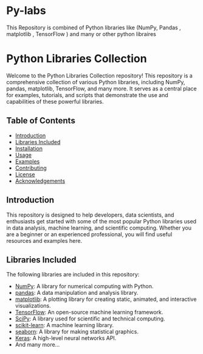 # Py-labs
This Repository is combined of Python libraries like (NumPy, Pandas , matplotlib , TensorFlow ) and many or other python libraires 
# Python Libraries Collection

Welcome to the Python Libraries Collection repository! This repository is a comprehensive collection of various Python libraries, including NumPy, pandas, matplotlib, TensorFlow, and many more. It serves as a central place for examples, tutorials, and scripts that demonstrate the use and capabilities of these powerful libraries.

## Table of Contents

- [Introduction](#introduction)
- [Libraries Included](#libraries-included)
- [Installation](#installation)
- [Usage](#usage)
- [Examples](#examples)
- [Contributing](#contributing)
- [License](#license)
- [Acknowledgements](#acknowledgements)

## Introduction

This repository is designed to help developers, data scientists, and enthusiasts get started with some of the most popular Python libraries used in data analysis, machine learning, and scientific computing. Whether you are a beginner or an experienced professional, you will find useful resources and examples here.

## Libraries Included

The following libraries are included in this repository:

- [NumPy](https://numpy.org/): A library for numerical computing with Python.
- [pandas](https://pandas.pydata.org/): A data manipulation and analysis library.
- [matplotlib](https://matplotlib.org/): A plotting library for creating static, animated, and interactive visualizations.
- [TensorFlow](https://www.tensorflow.org/): An open-source machine learning framework.
- [SciPy](https://www.scipy.org/): A library used for scientific and technical computing.
- [scikit-learn](https://scikit-learn.org/): A machine learning library.
- [seaborn](https://seaborn.pydata.org/): A library for making statistical graphics.
- [Keras](https://keras.io/): A high-level neural networks API.
- And many more...


